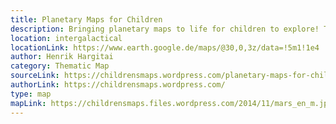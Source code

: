 ```yaml
---
title: Planetary Maps for Children
description: Bringing planetary maps to life for children to explore! These lovely maps with an attention to detail incorporate scientific names and information as well as historical facts to be easy understood by children. 
location: intergalactical
locationLink: https://www.earth.google.de/maps/@30,0,3z/data=!5m1!1e4
author: Henrik Hargitai
category: Thematic Map
sourceLink: https://childrensmaps.wordpress.com/planetary-maps-for-children/
authorLink: https://childrensmaps.wordpress.com/
type: map
mapLink: https://childrensmaps.files.wordpress.com/2014/11/mars_en_m.jpg
---
```

